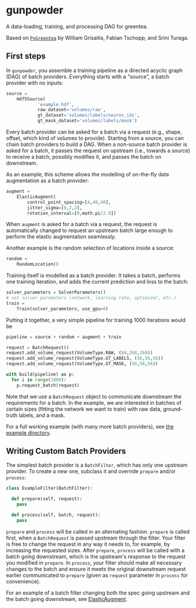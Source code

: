 gunpowder
=========

A data-loading, training, and processing DAG for greentea.

Based on [`PyGreentea`](https://github.com/TuragaLab/PyGreentea) by William Grisaitis, Fabian Tschopp, and Srini Turaga.

First steps
-----------

In `gunpowder`, you assemble a training pipeline as a directed acyclic graph
(DAG) of batch providers. Everything starts with a "source", a batch provider
with no inputs:

```python
source =
    Hdf5Source(
            'example.hdf',
            raw_dataset='volumes/raw',
            gt_dataset='volumes/labels/neuron_ids',
            gt_mask_dataset='volumes/labels/mask')
```

Every batch provider can be asked for a batch via a request (e.g., shape,
offset, which kind of volumes to provide). Starting from a source, you can
chain batch providers to build a DAG. When a non-source batch provider is asked
for a batch, it passes the request on upstream (i.e., towards a source) to
receive a batch, possibly modifies it, and passes the batch on downstream.

As an example, this scheme allows the modelling of on-the-fly data augmentation
as a batch provider:
```python
augment =
    ElasticAugment(
        control_point_spacing=[4,40,40],
        jitter_sigma=[0,2,2],
        rotation_interval=[0,math.pi/2.0])
```
When `augment` is asked for a batch via a request, the request is automatically
changed to request an upstream batch large enough to perform the elastic
augmentation seamlessly.

Another example is the random selection of locations inside a source:
```python
random =
    RandomLocation()
```

Training itself is modelled as a batch provider. It takes a batch, performs one
training iteration, and adds the current prediction and loss to the batch:

```python
solver_parameters = SolverParameters()
# set solver parameters (network, learning rate, optimizer, etc.)
train =
    Train(solver_parameters, use_gpu=0)
```

Putting it together, a very simple pipeline for training 1000 iterations would be
```python
pipeline = source + random + augment + train

request = BatchRequest()
request.add_volume_request(VolumeType.RAW, (84,268,268))
request.add_volume_request(VolumeType.GT_LABELS, (56,56,56))
request.add_volume_request(VolumeType.GT_MASK, (56,56,56))

with build(pipeline) as p:
  for i in range(1000):
    p.request_batch(request)
```
Note that we use a `BatchRequest` object to communicate downstream the
requirements for a batch. In the example, we are interested in batches of
certain sizes (fitting the network we want to train) with raw data,
ground-truth labels, and a mask.

For a full working example (with many more batch providers), see [the example
directory](examples/cremi/).

Writing Custom Batch Providers
------------------------------

The simplest batch provider is a `BatchFilter`, which has only one upstream
provider. To create a new one, subclass it and override `prepare` and/or
`process`:

```python
class ExampleFilter(BatchFilter):

  def prepare(self, request):
    pass

  def process(self, batch, request):
    pass
```

`prepare` and `process` will be called in an alternating fashion. `prepare` is
called first, when a `BatchRequest` is passed upstream through the filter. Your
filter is free to change the request in any way it needs to, for example, by
increasing the requested sizes. After `prepare`, `process` will be called with
a batch going downstream, which is the upstream's response to the request you
modified in `prepare`. In `process`, your filter should make all necessary
changes to the batch and ensure it meets the original downstream request
earlier communicated to `prepare` (given as `request` parameter in `process`
for convenience).

For an example of a batch filter changing both the spec going upstream and the
batch going downstream, see
[ElasticAugment](gunpowder/nodes/elastic_augment.py).
